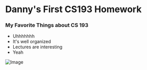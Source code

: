 # Danny's First CS193 Homework

### My Favorite Things about CS 193
- Uhhhhhhh
- It's well organized
- Lectures are interesting
- Yeah

![Image]([src](https://preview.redd.it/zfb9drmcdoz21.jpg?auto=webp&s=ff8e609dda5aad05c70de2e2b940e7ee1d949004))
